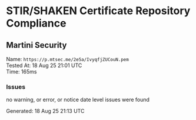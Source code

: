 # STIR/SHAKEN Certificate Repository Compliance

## Martini Security

Name: `https://p.mtsec.me/2e5a/IvyqfjZUCouN.pem`\
Tested At: 18 Aug 25 21:01 UTC\
Time: 165ms

### Issues

no warning, or error, or notice date level issues were found

Generated: 18 Aug 25 21:13 UTC